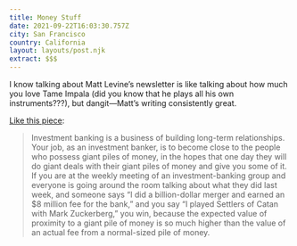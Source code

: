 ```yaml
---
title: Money Stuff
date: 2021-09-22T16:03:30.757Z
city: San Francisco
country: California
layout: layouts/post.njk
extract: $$$
---
```


I know talking about Matt Levine’s newsletter is like talking about how much you love Tame Impala (did you know that he plays all his own instruments???), but dangit—Matt’s writing consistently great.

[Like this piece](https://www.bloomberg.com/opinion/articles/2021-09-20/investment-banking-is-cheap-if-you-re-rich):

> Investment banking is a business of building long-term relationships. Your job, as an investment banker, is to become close to the people who possess giant piles of money, in the hopes that one day they will do giant deals with their giant piles of money and give you some of it. If you are at the weekly meeting of an investment-banking group and everyone is going around the room talking about what they did last week, and someone says “I did a billion-dollar merger and earned an $8 million fee for the bank,” and you say “I played Settlers of Catan with Mark Zuckerberg,” you win, because the expected value of proximity to a giant pile of money is so much higher than the value of an actual fee from a normal-sized pile of money.
